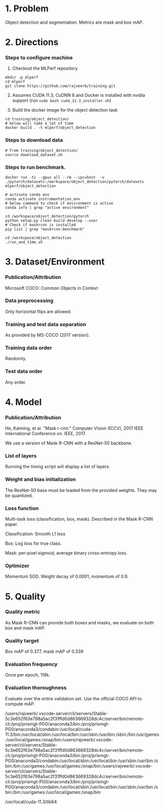 # 1. Problem
Object detection and segmentation. Metrics are mask and box mAP.

# 2. Directions

### Steps to configure machine

1. Checkout the MLPerf repository
```
mkdir -p mlperf
cd mlperf
git clone https://github.com/rajveerb/training.git
```
2. Assumes CUDA 11.3, CuDNN 8 and Docker is installed with nvidia support (run `sudo bash cuda_11-3_installer.sh`)

3. Build the docker image for the object detection task
```
cd training/object_detection/
# below will take a lot of time
docker build . -t mlperf/object_detection
```

### Steps to download data
```
# From training/object_detection/
source download_dataset.sh
```

### Steps to run benchmark.
```
docker run -ti --gpus all --rm --ipc=host  -v ./pytorch/datasets:/workspace/object_detection/pytorch/datasets mlperf/object_detection

# activate conda env
conda activate instrumentation_env
# below command to check if environment is active
conda info | grep "active environment"

cd /workspace/object_detection/pytorch
python setup.py clean build develop --user
# Check if maskrcnn is installed
pip list | grep "maskrcnn-benchmark"

cd /workspace/object_detection
./run_and_time.sh
```

# 3. Dataset/Environment
### Publication/Attribution
Microsoft COCO: Common Objects in Context

### Data preprocessing
Only horizontal flips are allowed.

### Training and test data separation
As provided by MS-COCO (2017 version).

### Training data order
Randomly.

### Test data order
Any order.

# 4. Model
### Publication/Attribution
He, Kaiming, et al. "Mask r-cnn." Computer Vision (ICCV), 2017 IEEE International Conference on.
IEEE, 2017.

We use a version of Mask R-CNN with a ResNet-50 backbone.

### List of layers
Running the timing script will display a list of layers.

### Weight and bias initialization
The ResNet-50 base must be loaded from the provided weights. They may be quantized.

### Loss function
Multi-task loss (classification, box, mask). Described in the Mask R-CNN paper.

Classification: Smooth L1 loss

Box: Log loss for true class.

Mask: per-pixel sigmoid, average binary cross-entropy loss.

### Optimizer
Momentum SGD. Weight decay of 0.0001, momentum of 0.9.

# 5. Quality
### Quality metric
As Mask R-CNN can provide both boxes and masks, we evaluate on both box and mask mAP.

### Quality target
Box mAP of 0.377, mask mAP of 0.339

### Evaluation frequency
Once per epoch, 118k.

### Evaluation thoroughness
Evaluate over the entire validation set. Use the official COCO API to compute mAP.



/users/rajveerb/.vscode-server/cli/servers/Stable-5c3e652f63e798a5ac2f31ffd0d863669328dc4c/server/bin/remote-cli:/proj/prismgt-PG0/anaconda3/bin:/proj/prismgt-PG0/anaconda3/condabin:/usr/local/cuda-11.3/bin:/usr/local/sbin:/usr/local/bin:/usr/sbin:/usr/bin:/sbin:/bin:/usr/games:/usr/local/games:/snap/bin:/users/rajveerb/.vscode-server/cli/servers/Stable-5c3e652f63e798a5ac2f31ffd0d863669328dc4c/server/bin/remote-cli:/proj/prismgt-PG0/anaconda3/bin:/proj/prismgt-PG0/anaconda3/condabin:/usr/local/sbin:/usr/local/bin:/usr/sbin:/usr/bin:/sbin:/bin:/usr/games:/usr/local/games:/snap/bin:/users/rajveerb/.vscode-server/cli/servers/Stable-5c3e652f63e798a5ac2f31ffd0d863669328dc4c/server/bin/remote-cli:/proj/prismgt-PG0/anaconda3/bin:/proj/prismgt-PG0/anaconda3/condabin:/usr/local/sbin:/usr/local/bin:/usr/sbin:/usr/bin:/sbin:/bin:/usr/games:/usr/local/games:/snap/bin

/usr/local/cuda-11.3/lib64